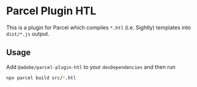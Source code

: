 # Parcel Plugin HTL

This is a plugin for Parcel which compiles `*.htl` (i.e. Sightly) templates into `dist/*.js` output. 

## Usage

Add `@adobe/parcel-plugin-htl` to your `devDependencies` and then run

```bash
npx parcel build src/*.htl
```